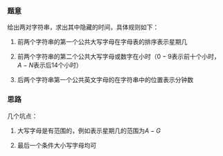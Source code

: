 ### 题意
给出两对字符串，求出其中隐藏的时间，具体规则如下：

1. 前两个字符串的第一个公共大写字母在字母表的排序表示星期几

2. 前两个字符串的第二个公共大写字母或数字在小时（$0-9$表示前十个小时，$A-N$表示后$14$个小时）

3. 后两个字符串第一个公共英文字母的在字符串中的位置表示分钟数

### 思路
几个坑点：

1. 大写字母是有范围的，例如表示星期几的范围为$A-G$

2. 最后一个条件大小写字母均可